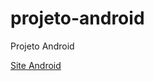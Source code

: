 # projeto-android
Projeto Android

<a href="https://demilson1.github.io/projeto-android-/" target="_blank" rel="_external">Site Android</a>
